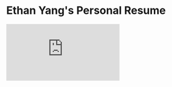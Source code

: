 # Ethan Yang's Personal Resume

![Resume](https://github.com/e-yang6/personal-resume/blob/main/Ethan_Yang_Resume.pdf)
